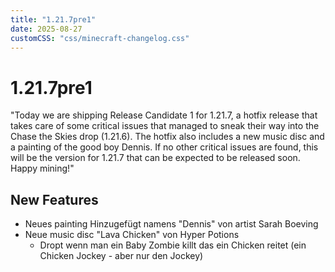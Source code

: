 ```yaml
---
title: "1.21.7pre1"
date: 2025-08-27
customCSS: "css/minecraft-changelog.css"
---
```


# 1.21.7pre1

 "Today we are shipping Release Candidate 1 for 1.21.7, a hotfix release that takes care of some critical issues that managed to sneak their way into the Chase the Skies drop (1.21.6). The hotfix also includes a new music disc and a painting of the good boy Dennis. If no other critical issues are found, this will be the version for 1.21.7 that can be expected to be released soon. Happy mining!"

## New Features

- Neues painting Hinzugefügt namens "Dennis" von artist Sarah Boeving
- Neue music disc "Lava Chicken" von Hyper Potions
    - Dropt wenn man ein Baby Zombie killt das ein Chicken reitet (ein Chicken Jockey - aber nur den Jockey)